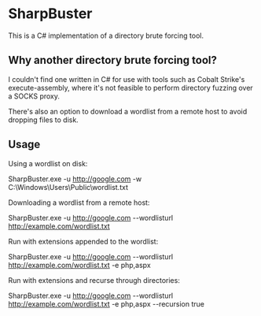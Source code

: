# SharpBuster
This is a C# implementation of a directory brute forcing tool.

## Why another directory brute forcing tool?
I couldn't find one written in C# for use with tools such as Cobalt Strike's execute-assembly, where it's not feasible to perform directory fuzzing over a SOCKS proxy.

There's also an option to download a wordlist from a remote host to avoid dropping files to disk.

## Usage
Using a wordlist on disk:

SharpBuster.exe -u http://google.com -w C:\Windows\Users\Public\wordlist.txt

Downloading a wordlist from a remote host:

SharpBuster.exe -u http://google.com --wordlisturl http://example.com/wordlist.txt

Run with extensions appended to the wordlist:

SharpBuster.exe -u http://google.com --wordlisturl http://example.com/wordlist.txt -e php,aspx

Run with extensions and recurse through directories:

SharpBuster.exe -u http://google.com --wordlisturl http://example.com/wordlist.txt -e php,aspx --recursion true
